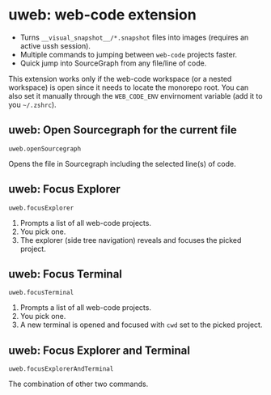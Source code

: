 # uweb: web-code extension

- Turns `__visual_snapshot__/*.snapshot` files into images (requires an active ussh session).
- Multiple commands to jumping between `web-code` projects faster.
- Quick jump into SourceGraph from any file/line of code.

This extension works only if the web-code workspace (or a nested workspace) is open since it needs to locate the monorepo root. You can also set it manually through the `WEB_CODE_ENV` envirnoment variable (add it to you `~/.zshrc`).

## uweb: Open Sourcegraph for the current file

`uweb.openSourcegraph`

Opens the file in Sourcegraph including the selected line(s) of code.

## uweb: Focus Explorer

`uweb.focusExplorer`

1. Prompts a list of all web-code projects.
2. You pick one.
3. The explorer (side tree navigation) reveals and focuses the picked project.

## uweb: Focus Terminal

`uweb.focusTerminal`

1. Prompts a list of all web-code projects.
2. You pick one.
3. A new terminal is opened and focused with `cwd` set to the picked project.

## uweb: Focus Explorer and Terminal

`uweb.focusExplorerAndTerminal`

The combination of other two commands.
